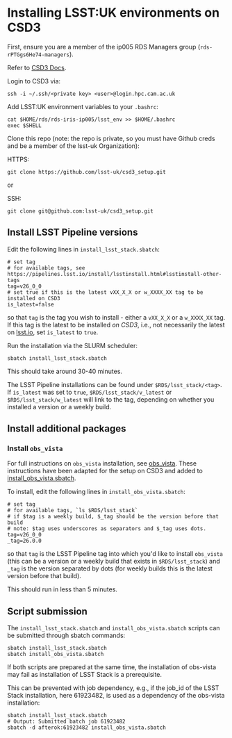 # Installing LSST:UK environments on CSD3

First, ensure you are a member of the ip005 RDS Managers group (`rds-rPTGgs6He74-managers`).

Refer to [CSD3 Docs](https://docs.hpc.cam.ac.uk/hpc/).

Login to CSD3 via:

```shell
ssh -i ~/.ssh/<private key> <user>@login.hpc.cam.ac.uk
```

Add LSST:UK environment variables to your `.bashrc`:

```shell
cat $HOME/rds/rds-iris-ip005/lsst_env >> $HOME/.bashrc
exec $SHELL
```

Clone this repo (note: the repo is private, so you must have Github creds and be a member of the lsst-uk Organization):

HTTPS:
```shell
git clone https://github.com/lsst-uk/csd3_setup.git
```

or

SSH:
```shell
git clone git@github.com:lsst-uk/csd3_setup.git
```

## Install LSST Pipeline versions

Edit the following lines in `install_lsst_stack.sbatch`:

```shell
# set tag
# for available tags, see https://pipelines.lsst.io/install/lsstinstall.html#lsstinstall-other-tags
tag=v26_0_0
# set true if this is the latest vXX_X_X or w_XXXX_XX tag to be installed on CSD3
is_latest=false
```

so that `tag` is the tag you wish to install - either a `vXX_X_X` or a `w_XXXX_XX` tag. If this tag is the latest to be installed _on CSD3_, i.e., not necessarily the latest on [lsst.io]([url](https://pipelines.lsst.io)), set `is_latest` to `true`.

Run the installation via the SLURM scheduler:

```shell
sbatch install_lsst_stack.sbatch
```

This should take around 30-40 minutes.

The LSST Pipeline installations can be found under `$RDS/lsst_stack/<tag>`. If `is_latest` was set to `true`, `$RDS/lsst_stack/v_latest` or `$RDS/lsst_stack/w_latest` will link to the tag, depending on whether you installed a version or a weekly build.

## Install additional packages

### Install `obs_vista`

For full instructions on `obs_vista` installation, see [obs_vista](https://github.com/lsst-uk/obs_vista). These instructions have been adapted for the setup on CSD3 and added to [install_obs_vista.sbatch](install_obs_vista.sbatch).

To install, edit the following lines in `install_obs_vista.sbatch`:

```shell
# set tag
# for available tags, `ls $RDS/lsst_stack`
# if $tag is a weekly build, $_tag should be the version before that build
# note: $tag uses underscores as separators and $_tag uses dots.
tag=v26_0_0
_tag=26.0.0
```

so that `tag` is the LSST Pipeline tag into which you'd like to install `obs_vista` (this can be a version or a weekly build that exists in `$RDS/lsst_stack`) and `_tag` is the version separated by dots (for weekly builds this is the latest version before that build).

This should run in less than 5 minutes.

## Script submission

The `install_lsst_stack.sbatch` and `install_obs_vista.sbatch` scripts can be submitted through sbatch commands:

```shell
sbatch install_lsst_stack.sbatch
sbatch install_obs_vista.sbatch
```

If both scripts are prepared at the same time, the installation of obs-vista may fail as installation of LSST Stack is a prerequisite.

This can be prevented with job dependency, e.g., if the job_id of the LSST Stack installation, here 61923482, is used as a dependency of the obs-vista installation:

```shell
sbatch install_lsst_stack.sbatch
# Output: Submitted batch job 61923482
sbatch -d afterok:61923482 install_obs_vista.sbatch
```

